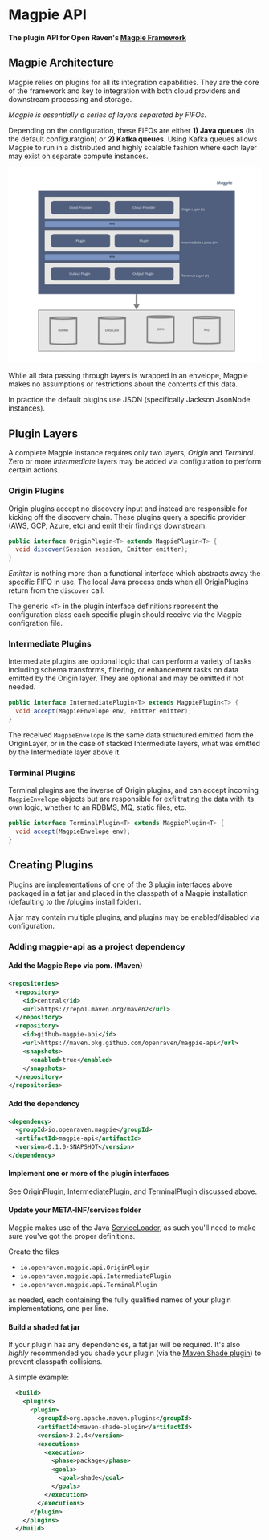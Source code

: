 # Magpie API
#### The plugin API for Open Raven's [Magpie Framework](https://github.com/openraven/magpie)


## Magpie Architecture
Magpie relies on plugins for all its integration capabilities.  They are the core of the framework and key to integration
with both cloud providers and downstream processing and storage.

*Magpie is essentially a series of layers separated by FIFOs.*

Depending on the configuration, these FIFOs are either **1) Java queues** (in the default configuratgion) or 
**2) Kafka queues**.  Using Kafka queues allows Magpie to run in a distributed and highly scalable fashion where
each layer may exist on separate compute instances.

![Magpie Architecture](https://raw.githubusercontent.com/openraven/magpie-api/main/media/magpie_architecture.png?token=AAHX2PKUJYSKWMDS333MPSTALXTGC)

While all data passing through layers is wrapped in an envelope, Magpie makes no assumptions or restrictions 
about the contents of this data.

In practice the default plugins use JSON (specifically Jackson JsonNode instances).

## Plugin Layers
A complete Magpie instance requires only two layers, *Origin* and *Terminal*.  Zero or more *Intermediate* layers 
may be added via configuration to perform certain actions.

### Origin Plugins
Origin plugins accept no discovery input and instead are responsible for kicking off the discovery chain. These
plugins query a specific provider (AWS, GCP, Azure, etc) and emit their findings downstream.

```Java
public interface OriginPlugin<T> extends MagpiePlugin<T> {
  void discover(Session session, Emitter emitter);
}
```

*Emitter* is nothing more than a functional interface which abstracts away the specific FIFO in use.  The local Java process
ends when all OriginPlugins return from the `discover` call.

The generic `<T>` in the plugin interface definitions represent the configuration class each specific plugin should receive
via the Magpie configration file.

### Intermediate Plugins
Intermediate plugins are optional logic that can perform a variety of tasks including schema transforms, filtering, or enhancement tasks on data
emitted by the Origin layer.  They are optional and may be omitted if not needed.  

```Java
public interface IntermediatePlugin<T> extends MagpiePlugin<T> {
  void accept(MagpieEnvelope env, Emitter emitter);
}
```
The received `MagpieEnvelope` is the same data structured emitted from the OriginLayer, or in the case of stacked Intermediate layers,
what was emitted by the Intermediate layer above it.

### Terminal Plugins
Terminal plugins are the inverse of Origin plugins, and can accept incoming `MagpieEnvelope` objects but are responsible for
exfiltrating the data with its own logic, whether to an RDBMS, MQ, static files, etc.
```Java 
public interface TerminalPlugin<T> extends MagpiePlugin<T> {
  void accept(MagpieEnvelope env);
}
```

## Creating Plugins
Plugins are implementations of one of the 3 plugin interfaces above packaged in a fat jar and placed in the classpath
of a Magpie installation (defaulting to the /plugins install folder).

A jar may contain multiple plugins, and plugins may be enabled/disabled via configuration.

### Adding magpie-api as a project dependency

#### Add the Magpie Repo via pom. (Maven)
```xml
<repositories>
  <repository>
    <id>central</id>
    <url>https://repo1.maven.org/maven2</url>
  </repository>
  <repository>
    <id>github-magpie-api</id>
    <url>https://maven.pkg.github.com/openraven/magpie-api</url>
    <snapshots>
      <enabled>true</enabled>
    </snapshots>
  </repository>
</repositories>
```
#### Add the dependency
```xml
<dependency>
  <groupId>io.openraven.magpie</groupId>
  <artifactId>magpie-api</artifactId>
  <version>0.1.0-SNAPSHOT</version>
</dependency>
```
#### Implement one or more of the plugin interfaces
See OriginPlugin, IntermediatePlugin, and TerminalPlugin discussed above.

#### Update your META-INF/services folder
Magpie makes use of the Java [ServiceLoader](https://docs.oracle.com/en/java/javase/11/docs/api/java.base/java/util/ServiceLoader.html),
as such you'll need to make sure you've got the proper definitions.

Create the files 
- `io.openraven.magpie.api.OriginPlugin`
- `io.openraven.magpie.api.IntermediatePlugin`
- `io.openraven.magpie.api.TerminalPlugin`

as needed, each containing the fully qualified names of your plugin implementations, one per line.

#### Build a shaded fat jar
If your plugin has any dependencies, a fat jar will be required.  It's also *highly* recommended you 
shade your plugin (via the [Maven Shade plugin](https://maven.apache.org/plugins/maven-shade-plugin/)) to prevent classpath collisions.

A simple example:
```xml
  <build>
    <plugins>
      <plugin>
        <groupId>org.apache.maven.plugins</groupId>
        <artifactId>maven-shade-plugin</artifactId>
        <version>3.2.4</version>
        <executions>
          <execution>
            <phase>package</phase>
            <goals>
              <goal>shade</goal>
            </goals>
          </execution>
        </executions>
      </plugin>
    </plugins>
  </build>
```
